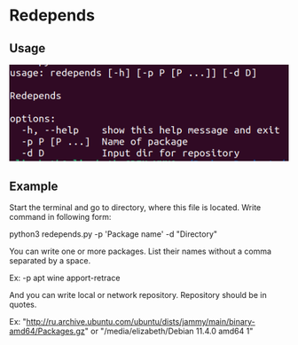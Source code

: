 # Redepends




## Usage

![Image alt](https://github.com/shlyapo/redepends/raw/master/image/1.png)

## Example
Start the terminal and go to directory, where this file is located.
Write command in following form:

python3 redepends.py -p 'Package name' -d "Directory"

You can write one or more packages. List their names without a comma separated by a space.

Ex: -p apt wine apport-retrace

And you can write local or network repository. Repository should be in quotes.

Ex: "http://ru.archive.ubuntu.com/ubuntu/dists/jammy/main/binary-amd64/Packages.gz" or "/media/elizabeth/Debian 11.4.0 amd64 1"
